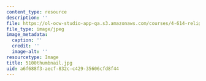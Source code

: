 ```yaml
---
content_type: resource
description: ''
file: https://ol-ocw-studio-app-qa.s3.amazonaws.com/courses/4-614-religious-architecture-and-islamic-cultures-fall-2002/a6f688f3aecf832cc42935606cfd8f44_5100thumbnail.jpg
file_type: image/jpeg
image_metadata:
  caption: ''
  credit: ''
  image-alt: ''
resourcetype: Image
title: 5100thumbnail.jpg
uid: a6f688f3-aecf-832c-c429-35606cfd8f44
---
```

